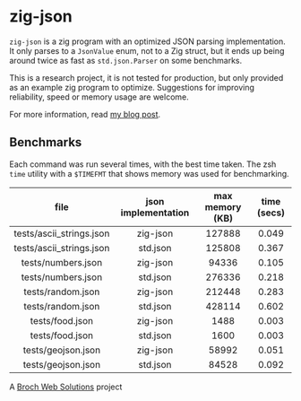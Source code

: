 # zig-json

`zig-json` is a zig program with an optimized JSON parsing implementation. It only parses to a `JsonValue` enum, not to a Zig struct, but it ends up being around twice as fast as `std.json.Parser` on some benchmarks.


This is a research project, it is not tested for production, but only provided as an example zig program to optimize. Suggestions for improving reliability, speed or memory usage are welcome.

For more information, read [my blog post](https://www.brochweb.com/blog/post/optimizing-a-json-parser-in-zig/).

## Benchmarks

Each command was run several times, with the best time taken. The zsh `time` utility with a `$TIMEFMT` that shows memory was used for benchmarking.

|           file           | json implementation | max memory (KB) | time (secs) |
| :----------------------: | :-----------------: | :-------------: | :---------: |
| tests/ascii_strings.json |      zig-json       |     127888      |    0.049    |
| tests/ascii_strings.json |      std.json       |     125808      |    0.367    |
|    tests/numbers.json    |      zig-json       |      94336      |    0.105    |
|    tests/numbers.json    |      std.json       |     276336      |    0.218    |
|    tests/random.json     |      zig-json       |     212448      |    0.283    |
|    tests/random.json     |      std.json       |     428114      |    0.602    |
|     tests/food.json      |      zig-json       |      1488       |    0.003    |
|     tests/food.json      |      std.json       |      1600       |    0.003    |
|    tests/geojson.json    |      zig-json       |      58992      |    0.051    |
|    tests/geojson.json    |      std.json       |      84528      |    0.092    |


A [Broch Web Solutions](https://www.brochweb.com/) project
